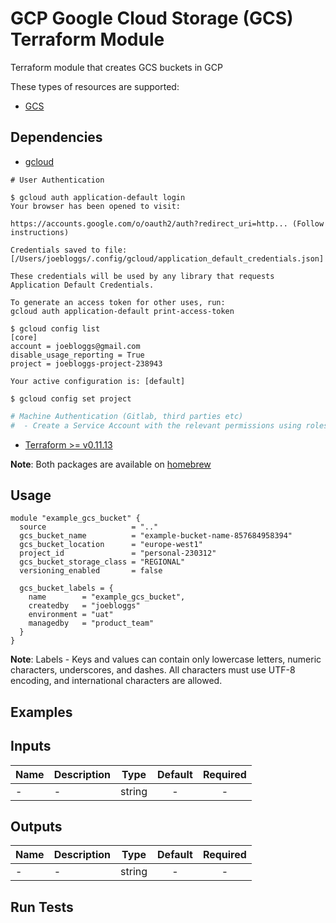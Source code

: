 # GCP Google Cloud Storage (GCS) Terraform Module

Terraform module that creates GCS buckets in GCP

These types of resources are supported:

* [GCS](https://www.terraform.io/docs/providers/google/r/storage_bucket.html)

## Dependencies

* [gcloud](https://cloud.google.com/sdk/gcloud/)

```
# User Authentication

$ gcloud auth application-default login
Your browser has been opened to visit:

https://accounts.google.com/o/oauth2/auth?redirect_uri=http... (Follow instructions)

Credentials saved to file: [/Users/joebloggs/.config/gcloud/application_default_credentials.json]

These credentials will be used by any library that requests
Application Default Credentials.

To generate an access token for other uses, run:
gcloud auth application-default print-access-token

$ gcloud config list
[core]
account = joebloggs@gmail.com
disable_usage_reporting = True
project = joebloggs-project-238943

Your active configuration is: [default]

$ gcloud config set project
```

```bash
# Machine Authentication (Gitlab, third parties etc)
#  - Create a Service Account with the relevant permissions using roles
```

* [Terraform >= v0.11.13](https://learn.hashicorp.com/terraform/getting-started/install.html)

**Note**: Both packages are available on [homebrew](https://brew.sh/)

## Usage

```hcl
module "example_gcs_bucket" {
  source                   = ".."
  gcs_bucket_name          = "example-bucket-name-857684958394"
  gcs_bucket_location      = "europe-west1"
  project_id               = "personal-230312"
  gcs_bucket_storage_class = "REGIONAL"
  versioning_enabled       = false

  gcs_bucket_labels = {
    name        = "example_gcs_bucket",
    createdby   = "joebloggs"
    environment = "uat"
    managedby   = "product_team"
  }
}
```
**Note**: Labels - Keys and values can contain only lowercase letters, numeric characters, underscores, and dashes. All characters must use UTF-8 encoding, and international characters are allowed.

## Examples

## Inputs

| Name | Description | Type | Default | Required |
|------|-------------|:----:|:-----:|:-----:|
| - | - | string | - | - |

## Outputs

| Name | Description | Type | Default | Required |
|------|-------------|:----:|:-----:|:-----:|
| - | - | string | - | - |

## Run Tests